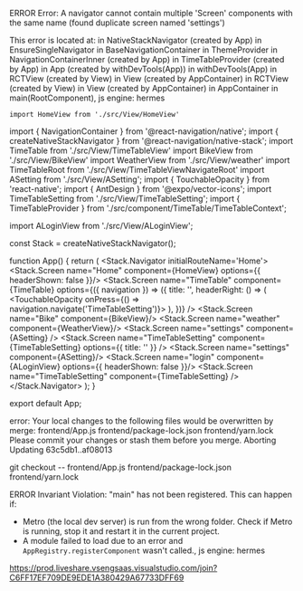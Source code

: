  ERROR  Error: A navigator cannot contain multiple 'Screen' components with the same name (found duplicate screen named 'settings')

This error is located at:
    in NativeStackNavigator (created by App)
    in EnsureSingleNavigator
    in BaseNavigationContainer
    in ThemeProvider
    in NavigationContainerInner (created by App)
    in TimeTableProvider (created by App)
    in App (created by withDevTools(App))
    in withDevTools(App)
    in RCTView (created by View)
    in View (created by AppContainer)
    in RCTView (created by View)
    in View (created by AppContainer)
    in AppContainer
    in main(RootComponent), js engine: hermes



    import HomeView from './src/View/HomeView'
import { NavigationContainer } from '@react-navigation/native';
import { createNativeStackNavigator } from '@react-navigation/native-stack';
import TimeTable from './src/View/TimeTableView'
import BikeView from './src/View/BikeView'
import WeatherView from './src/View/weather'
import TimeTableRoot from './src/View/TimeTableViewNavigateRoot'
import ASetting from './src/View/ASetting';
import { TouchableOpacity } from 'react-native';
import { AntDesign } from '@expo/vector-icons';
import TimeTableSetting from './src/View/TimeTableSetting';
import { TimeTableProvider } from './src/component/TimeTable/TimeTableContext'; 

import ALoginView from './src/View/ALoginView';

const Stack = createNativeStackNavigator();

function App() {
  return (
    <TimeTableProvider>
      <NavigationContainer>
        <Stack.Navigator initialRouteName='Home'>
          <Stack.Screen name="Home" component={HomeView} options={{ headerShown: false }}/>
          <Stack.Screen name="TimeTable" component={TimeTable} 
            options={({ navigation }) => ({ 
              title: '',
              headerRight: () => (
                <TouchableOpacity onPress={() => navigation.navigate('TimeTableSetting')}>
                  <AntDesign name="ellipsis1" size={24} color="black" />
                </TouchableOpacity>
              ),
            })} />
          <Stack.Screen name="Bike" component={BikeView}/>
          <Stack.Screen name="weather" component={WeatherView}/>
          <Stack.Screen name="settings" component={ASetting} />
          <Stack.Screen name="TimeTableSetting" component={TimeTableSetting} options={{ title: '' }} />
          <Stack.Screen name="settings" component={ASetting}/>
          <Stack.Screen name="login" component={ALoginView} options={{ headerShown: false }}/>
          <Stack.Screen name="TimeTableSetting" component={TimeTableSetting} />
        </Stack.Navigator>
      </NavigationContainer>
    </TimeTableProvider>
  );
}


export default App;


error: Your local changes to the following files would be overwritten by merge:
        frontend/App.js
        frontend/package-lock.json
        frontend/yarn.lock
Please commit your changes or stash them before you merge.
Aborting
Updating 63c5db1..af08013



git checkout -- frontend/App.js frontend/package-lock.json frontend/yarn.lock

    
 ERROR  Invariant Violation: "main" has not been registered. This can happen if:
* Metro (the local dev server) is run from the wrong folder. Check if Metro is running, stop it and restart it in the current project.
* A module failed to load due to an error and `AppRegistry.registerComponent` wasn't called., js engine: hermes


https://prod.liveshare.vsengsaas.visualstudio.com/join?C6FF17EF709DE9EDE1A380429A67733DFF69
